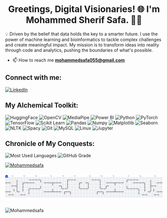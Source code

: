 <h1 align="center">Greetings, Digital Visionaries! 🌐 I'm Mohammed Sherif Safa. 🧬✨</h1>

💡 Driven by the belief that data holds the key to a smarter future. I use the power of machine learning and bioinformatics to tackle complex challenges and create meaningful impact. My mission is to transform ideas into reality through code and analytics, pushing the boundaries of what's possible.

- 📫 How to reach me **mohammedsafa055@gmail.com**

## Connect with me:

<p align="left">
  <a href="https://www.linkedin.com/in/mohammed-safa-058408242/">
    <img src="https://img.shields.io/badge/LinkedIn-0077B5?style=for-the-badge&logo=linkedin&logoColor=white" alt="LinkedIn">
  </a>
</p>

## My Alchemical Toolkit:

<p align="left">
  <img src="https://img.shields.io/badge/HuggingFace-F0C60C?style=for-the-badge&logo=huggingface&logoColor=black" alt="HuggingFace">
  <img src="https://img.shields.io/badge/OpenCV-27338E?style=for-the-badge&logo=opencv&logoColor=white" alt="OpenCV">
  <img src="https://img.shields.io/badge/MediaPipe-000000?style=for-the-badge&logo=mediapipe&logoColor=white" alt="MediaPipe">
  <img src="https://img.shields.io/badge/Power_BI-F2C811?style=for-the-badge&logo=power-bi&logoColor=white" alt="Power BI">
  <img src="https://img.shields.io/badge/Python-3776AB?style=for-the-badge&logo=python&logoColor=white" alt="Python">
  <img src="https://img.shields.io/badge/PyTorch-EE4C2C?style=for-the-badge&logo=pytorch&logoColor=white" alt="PyTorch">
  <img src="https://img.shields.io/badge/TensorFlow-FF6F00?style=for-the-badge&logo=tensorflow&logoColor=white" alt="TensorFlow">
  <img src="https://img.shields.io/badge/Scikit_Learn-F7931E?style=for-the-badge&logo=scikit-learn&logoColor=white" alt="Scikit Learn">
  <img src="https://img.shields.io/badge/Pandas-150458?style=for-the-badge&logo=pandas&logoColor=white" alt="Pandas">
  <img src="https://img.shields.io/badge/Numpy-013243?style=for-the-badge&logo=numpy&logoColor=white" alt="Numpy">
  <img src="https://img.shields.io/badge/Matplotlib-11557c?style=for-the-badge&logo=matplotlib&logoColor=white" alt="Matplotlib">
  <img src="https://img.shields.io/badge/Seaborn-46A2D1?style=for-the-badge&logo=seaborn&logoColor=white" alt="Seaborn">
  <img src="https://img.shields.io/badge/NLTK-20232A?style=for-the-badge&logo=nltk&logoColor=white" alt="NLTK">
  <img src="https://img.shields.io/badge/Spacy-09a3d5?style=for-the-badge&logo=spacy&logoColor=white" alt="Spacy">
  <img src="https://img.shields.io/badge/Git-F05032?style=for-the-badge&logo=git&logoColor=white" alt="Git">
  <img src="https://img.shields.io/badge/MySQL-4479A1?style=for-the-badge&logo=mysql&logoColor=white" alt="MySQL">
  <img src="https://img.shields.io/badge/Linux-FCC624?style=for-the-badge&logo=linux&logoColor=white" alt="Linux">
  <img src="https://img.shields.io/badge/Jupyter-F37626?style=for-the-badge&logo=jupyter&logoColor=white" alt="Jupyter">
</p>

## Chronicle of My Conquests:

<div align="left">

  <!-- Most Used Languages Card -->
  <img src="https://github-readme-stats.vercel.app/api/top-langs?username=Mohammedsafa&show_icons=true&locale=en&layout=compact&theme=dark" alt="Most Used Languages" style="width: 45%; max-width: 400px;">

  <!-- GitHub Stats Card with Grade Style -->
  <img src="https://github-profile-summary-cards.vercel.app/api/cards/productive-time?username=Mohammedsafa&theme=github_dark" alt="GitHub Grade" style="width: 45%; max-width: 400px;">

</div>


<p align="left"> <a href="https://github.com/Mohammedsafa"><img src="https://github-profile-trophy.vercel.app/?username=Mohammedsafa&theme=tokyonight" alt="Mohammedsafa" /></a> </p>

###

<picture>
  <source media="(prefers-color-scheme: dark)" srcset="https://raw.githubusercontent.com/Mohammedsafa/Mohammedsafa/output/pacman-contribution-graph-dark.svg">
  <source media="(prefers-color-scheme: light)" srcset="https://raw.githubusercontent.com/Mohammedsafa/Mohammedsafa/output/pacman-contribution-graph.svg">
  <img alt="pacman contribution graph" src="https://raw.githubusercontent.com/Mohammedsafa/Mohammedsafa/output/pacman-contribution-graph.svg">
</picture>

###


<p align="left"> <img src="https://komarev.com/ghpvc/?username=Mohammedsafa&label=Profile%20views&color=0e75b6&style=flat" alt="Mohammedsafa" /> </p>
